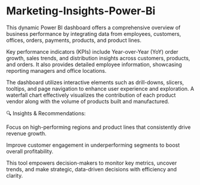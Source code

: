 # Marketing-Insights-Power-Bi

This dynamic Power BI dashboard offers a comprehensive overview of business performance by integrating data from employees, customers, offices, orders, payments, products, and product lines.

Key performance indicators (KPIs) include Year-over-Year (YoY) order growth, sales trends, and distribution insights across customers, products, and orders. It also provides detailed employee information, showcasing reporting managers and office locations.

The dashboard utilizes interactive elements such as drill-downs, slicers, tooltips, and page navigation to enhance user experience and exploration. A waterfall chart effectively visualizes the contribution of each product vendor along with the volume of products built and manufactured.

🔍 Insights & Recommendations:

Focus on high-performing regions and product lines that consistently drive revenue growth.

Improve customer engagement in underperforming segments to boost overall profitability.

This tool empowers decision-makers to monitor key metrics, uncover trends, and make strategic, data-driven decisions with efficiency and clarity.
